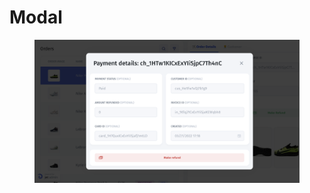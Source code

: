 # Modal

<figure><img src="../../../../.gitbook/assets/image (1) (4).png" alt=""><figcaption></figcaption></figure>
